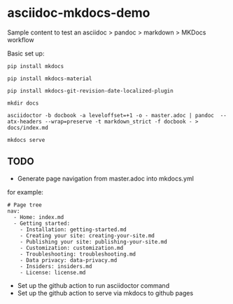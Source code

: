# asciidoc-mkdocs-demo

Sample content to test an asciidoc > pandoc > markdown > MKDocs workflow

Basic set up: 

    pip install mkdocs

    pip install mkdocs-material

    pip install mkdocs-git-revision-date-localized-plugin

    mkdir docs

    asciidoctor -b docbook -a leveloffset=+1 -o - master.adoc | pandoc  --atx-headers --wrap=preserve -t markdown_strict -f docbook - > docs/index.md

    mkdocs serve

## TODO

* Generate page navigation from master.adoc into mkdocs.yml

for example: 

```
# Page tree
nav:
  - Home: index.md
  - Getting started:
    - Installation: getting-started.md
    - Creating your site: creating-your-site.md
    - Publishing your site: publishing-your-site.md
    - Customization: customization.md
    - Troubleshooting: troubleshooting.md
    - Data privacy: data-privacy.md
    - Insiders: insiders.md
    - License: license.md
```

* Set up the github action to run asciidoctor command
* Set up the github action to serve via mkdocs to github pages


